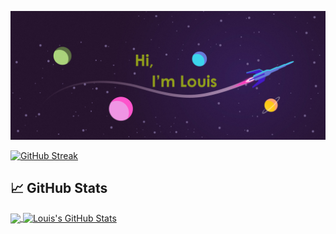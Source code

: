 [![Header](https://github.com/LpSymons/LpSymons/blob/main/BR.png "Header")](https://github.com/LpSymons)

[![GitHub Streak](http://github-readme-streak-stats.herokuapp.com?user=LpSymons&theme=shades-of-purple&hide_border=true&fire=00F1FF&background=9B00E8&stroke=00F1FF&currStreakLabel=FF019A&ring=FF019A&border=00F1FF&sideLabels=FF30E6&currStreakNum=00F1FF&dates=00F1FF)](https://git.io/streak-stats)

## &#x1f4c8; GitHub Stats

<a href="https://github.com/LpSymons/LpSymons">
  <img align="center" src="https://github-readme-stats.vercel.app/api/top-langs/?username=LpSymons&hide=java,html,tex&title_color=ffffff&text_color=c9cacc&icon_color=2bbc8a&bg_color=1d1f21&langs_count=3" />
</a>
<a href="https://github.com/LpSymons/LpSymons">
  <img align="center" src="https://github-readme-stats.vercel.app/api?username=LpSymons&show_icons=true&line_height=27&count_private=true&title_color=ffffff&text_color=c9cacc&icon_color=2bbc8a&bg_color=1d1f21" alt="Louis's GitHub Stats" />
</a>
